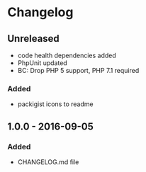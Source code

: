 # Changelog

<!-- There is always Unreleased section on the top. Subsections (Added, Changed, Fixed, Removed) should be added as needed. -->
## Unreleased
- code health dependencies added
- PhpUnit updated
- BC: Drop PHP 5 support, PHP 7.1 required

### Added
- packigist icons to readme

## 1.0.0 - 2016-09-05
### Added
- CHANGELOG.md file
